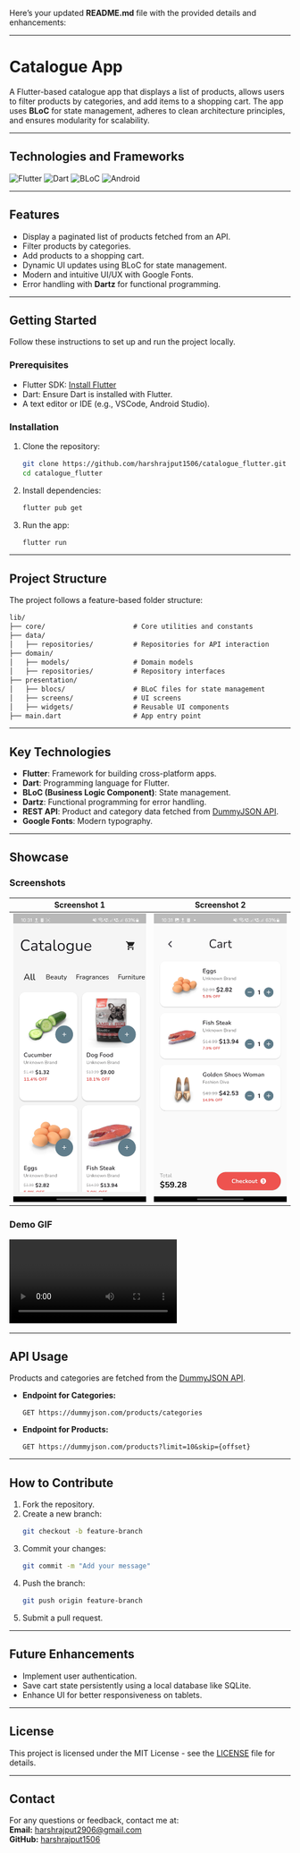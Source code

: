 Here’s your updated **README.md** file with the provided details and enhancements:

---

# **Catalogue App**

A Flutter-based catalogue app that displays a list of products, allows users to filter products by categories, and add items to a shopping cart. The app uses **BLoC** for state management, adheres to clean architecture principles, and ensures modularity for scalability.

---

## **Technologies and Frameworks**

![Flutter](https://img.shields.io/badge/-Flutter-02569B?style=flat-square&logo=flutter&logoColor=white)
![Dart](https://img.shields.io/badge/-Dart-0175C2?style=flat-square&logo=dart&logoColor=white)
![BLoC](https://img.shields.io/badge/-BLoC-blue?style=flat-square)
![Android](https://img.shields.io/badge/-Android-3DDC84?style=flat-square&logo=android&logoColor=white)

---

## **Features**
- Display a paginated list of products fetched from an API.
- Filter products by categories.
- Add products to a shopping cart.
- Dynamic UI updates using BLoC for state management.
- Modern and intuitive UI/UX with Google Fonts.
- Error handling with **Dartz** for functional programming.

---

## **Getting Started**

Follow these instructions to set up and run the project locally.

### **Prerequisites**
- Flutter SDK: [Install Flutter](https://flutter.dev/docs/get-started/install)
- Dart: Ensure Dart is installed with Flutter.
- A text editor or IDE (e.g., VSCode, Android Studio).

### **Installation**
1. Clone the repository:
   ```bash
   git clone https://github.com/harshrajput1506/catalogue_flutter.git
   cd catalogue_flutter
   ```
2. Install dependencies:
   ```bash
   flutter pub get
   ```
3. Run the app:
   ```bash
   flutter run
   ```

---

## **Project Structure**

The project follows a feature-based folder structure:

```
lib/
├── core/                      # Core utilities and constants
├── data/
│   ├── repositories/          # Repositories for API interaction
├── domain/
│   ├── models/                # Domain models
│   ├── repositories/          # Repository interfaces
├── presentation/
│   ├── blocs/                 # BLoC files for state management
│   ├── screens/               # UI screens
│   ├── widgets/               # Reusable UI components
├── main.dart                  # App entry point
```

---

## **Key Technologies**
- **Flutter**: Framework for building cross-platform apps.
- **Dart**: Programming language for Flutter.
- **BLoC (Business Logic Component)**: State management.
- **Dartz**: Functional programming for error handling.
- **REST API**: Product and category data fetched from [DummyJSON API](https://dummyjson.com/products).
- **Google Fonts**: Modern typography.

---

## **Showcase**

### **Screenshots**
| Screenshot 1                            | Screenshot 2                            |
|-----------------------------------------|-----------------------------------------|
| ![Blog List](screenshots/ss1.jpg) | ![Blog Details](screenshots/ss2.jpg) |

### **Demo GIF**
![App Demo](screenshots/demo.mp4)

---

## **API Usage**
Products and categories are fetched from the [DummyJSON API](https://dummyjson.com/products).

- **Endpoint for Categories:**
  ```
  GET https://dummyjson.com/products/categories
  ```
- **Endpoint for Products:**
  ```
  GET https://dummyjson.com/products?limit=10&skip={offset}
  ```

---

## **How to Contribute**
1. Fork the repository.
2. Create a new branch:
   ```bash
   git checkout -b feature-branch
   ```
3. Commit your changes:
   ```bash
   git commit -m "Add your message"
   ```
4. Push the branch:
   ```bash
   git push origin feature-branch
   ```
5. Submit a pull request.

---

## **Future Enhancements**
- Implement user authentication.
- Save cart state persistently using a local database like SQLite.
- Enhance UI for better responsiveness on tablets.

---

## **License**

This project is licensed under the MIT License - see the [LICENSE](LICENSE) file for details.

---

## **Contact**

For any questions or feedback, contact me at:  
**Email:** [harshrajput2906@gmail.com](mailto:harshrajput2906@gmail.com)  
**GitHub:** [harshrajput1506](https://github.com/harshrajput1506)
